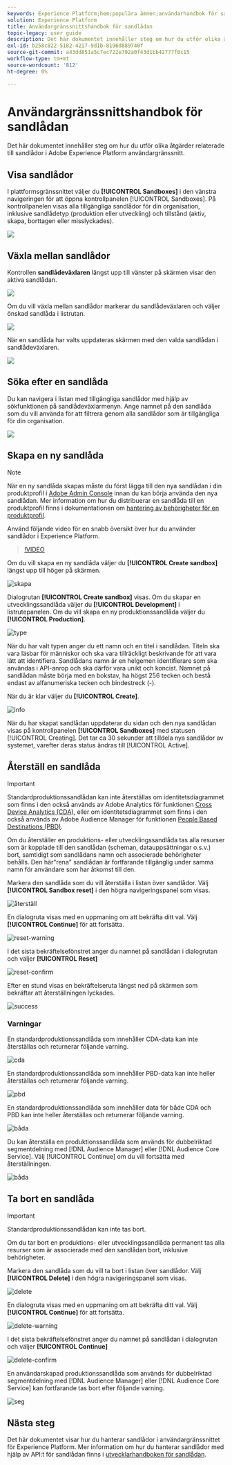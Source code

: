 ```yaml
---
keywords: Experience Platform;hem;populära ämnen;användarhandbok för sandlådan;sandlådeguide
solution: Experience Platform
title: Användargränssnittshandbok för sandlådan
topic-legacy: user guide
description: Det här dokumentet innehåller steg om hur du utför olika åtgärder relaterade till sandlådor i Adobe Experience Platform användargränssnitt.
exl-id: b258c822-5182-4217-9d1b-8196d889740f
source-git-commit: a43dd851a5c7ec722e792a0f43d1bb42777f0c15
workflow-type: tm+mt
source-wordcount: '812'
ht-degree: 0%

---
```


# Användargränssnittshandbok för sandlådan

Det här dokumentet innehåller steg om hur du utför olika åtgärder relaterade till sandlådor i Adobe Experience Platform användargränssnitt.

## Visa sandlådor

I plattformsgränssnittet väljer du **[!UICONTROL Sandboxes]** i den vänstra navigeringen för att öppna kontrollpanelen [!UICONTROL Sandboxes]. På kontrollpanelen visas alla tillgängliga sandlådor för din organisation, inklusive sandlådetyp (produktion eller utveckling) och tillstånd (aktiv, skapa, borttagen eller misslyckades).

![](../images/ui/view-sandboxes.png)

## Växla mellan sandlådor

Kontrollen **sandlådeväxlaren** längst upp till vänster på skärmen visar den aktiva sandlådan.

![](../images/ui/sandbox-switcher.png)

Om du vill växla mellan sandlådor markerar du sandlådeväxlaren och väljer önskad sandlåda i listrutan.

![](../images/ui/switcher-menu.png)

När en sandlåda har valts uppdateras skärmen med den valda sandlådan i sandlådeväxlaren.

![](../images/ui/switched.png)

## Söka efter en sandlåda

Du kan navigera i listan med tillgängliga sandlådor med hjälp av sökfunktionen på sandlådeväxlarmenyn. Ange namnet på den sandlåda som du vill använda för att filtrera genom alla sandlådor som är tillgängliga för din organisation.

![](../images/ui/sandbox-search.png)

## Skapa en ny sandlåda

>[!NOTE]
>
>När en ny sandlåda skapas måste du först lägga till den nya sandlådan i din produktprofil i [Adobe Admin Console](https://adminconsole.adobe.com/) innan du kan börja använda den nya sandlådan. Mer information om hur du distribuerar en sandlåda till en produktprofil finns i dokumentationen om [hantering av behörigheter för en produktprofil](../../access-control/ui/permissions.md).

Använd följande video för en snabb översikt över hur du använder sandlådor i Experience Platform.

>[!VIDEO](https://video.tv.adobe.com/v/29838/?quality=12&learn=on)

Om du vill skapa en ny sandlåda väljer du **[!UICONTROL Create sandbox]** längst upp till höger på skärmen.

![skapa](../images/ui/create.png)

Dialogrutan **[!UICONTROL Create sandbox]** visas. Om du skapar en utvecklingssandlåda väljer du **[!UICONTROL Development]** i listrutepanelen. Om du vill skapa en ny produktionssandlåda väljer du **[!UICONTROL Production]**.

![type](../images/ui/type.png)

När du har valt typen anger du ett namn och en titel i sandlådan. Titeln ska vara läsbar för människor och ska vara tillräckligt beskrivande för att vara lätt att identifiera. Sandlådans namn är en helgemen identifierare som ska användas i API-anrop och ska därför vara unikt och koncist. Namnet på sandlådan måste börja med en bokstav, ha högst 256 tecken och bestå endast av alfanumeriska tecken och bindestreck (-).

När du är klar väljer du **[!UICONTROL Create]**.

![info](../images/ui/info.png)

När du har skapat sandlådan uppdaterar du sidan och den nya sandlådan visas på kontrollpanelen **[!UICONTROL Sandboxes]** med statusen [!UICONTROL Creating]. Det tar ca 30 sekunder att tilldela nya sandlådor av systemet, varefter deras status ändras till [!UICONTROL Active].

## Återställ en sandlåda

>[!IMPORTANT]
>
>Standardproduktionssandlådan kan inte återställas om identitetsdiagrammet som finns i den också används av Adobe Analytics för funktionen [Cross Device Analytics (CDA)](https://experienceleague.adobe.com/docs/analytics/components/cda/overview.html), eller om identitetsdiagrammet som finns i den också används av Adobe Audience Manager för funktionen [People Based Destinations (PBD)](https://experienceleague.adobe.com/docs/audience-manager/user-guide/features/destinations/people-based/people-based-destinations-overview.html).

Om du återställer en produktions- eller utvecklingssandlåda tas alla resurser som är kopplade till den sandlådan (scheman, datauppsättningar o.s.v.) bort, samtidigt som sandlådans namn och associerade behörigheter behålls. Den här&quot;rena&quot; sandlådan är fortfarande tillgänglig under samma namn för användare som har åtkomst till den.

Markera den sandlåda som du vill återställa i listan över sandlådor. Välj **[!UICONTROL Sandbox reset]** i den högra navigeringspanel som visas.

![återställ](../images/ui/reset.png)

En dialogruta visas med en uppmaning om att bekräfta ditt val. Välj **[!UICONTROL Continue]** för att fortsätta.

![reset-warning](../images/ui/reset-warning.png)

I det sista bekräftelsefönstret anger du namnet på sandlådan i dialogrutan och väljer **[!UICONTROL Reset]**

![reset-confirm](../images/ui/reset-confirm.png)

Efter en stund visas en bekräftelseruta längst ned på skärmen som bekräftar att återställningen lyckades.

![success](../images/ui/success.png)

### Varningar

En standardproduktionssandlåda som innehåller CDA-data kan inte återställas och returnerar följande varning.

![cda](../images/ui/cda.png)

En standardproduktionssandlåda som innehåller PBD-data kan inte heller återställas och returnerar följande varning.

![pbd](../images/ui/pbd.png)

En standardproduktionssandlåda som innehåller data för både CDA och PBD kan inte heller återställas och returnerar följande varning.

![båda](../images/ui/both.png)

Du kan återställa en produktionssandlåda som används för dubbelriktad segmentdelning med [!DNL Audience Manager] eller [!DNL Audience Core Service]. Välj [!UICONTROL Continue] om du vill fortsätta med återställningen.

![båda](../images/ui/seg.png)

## Ta bort en sandlåda

>[!IMPORTANT]
>
>Standardproduktionssandlådan kan inte tas bort.

Om du tar bort en produktions- eller utvecklingssandlåda permanent tas alla resurser som är associerade med den sandlådan bort, inklusive behörigheter.

Markera den sandlåda som du vill ta bort i listan över sandlådor. Välj **[!UICONTROL Delete]** i den högra navigeringspanel som visas.

![delete](../images/ui/delete.png)

En dialogruta visas med en uppmaning om att bekräfta ditt val. Välj **[!UICONTROL Continue]** för att fortsätta.

![delete-warning](../images/ui/delete-warning.png)

I det sista bekräftelsefönstret anger du namnet på sandlådan i dialogrutan och väljer **[!UICONTROL Continue]**

![delete-confirm](../images/ui/delete-confirm.png)

En användarskapad produktionssandlåda som används för dubbelriktad segmentdelning med [!DNL Audience Manager] eller [!DNL Audience Core Service] kan fortfarande tas bort efter följande varning.

![seg](../images/ui/delete-seg.png)

## Nästa steg

Det här dokumentet visar hur du hanterar sandlådor i användargränssnittet för Experience Platform. Mer information om hur du hanterar sandlådor med hjälp av API:t för sandlådan finns i [utvecklarhandboken för sandlådan](../api/getting-started.md).
